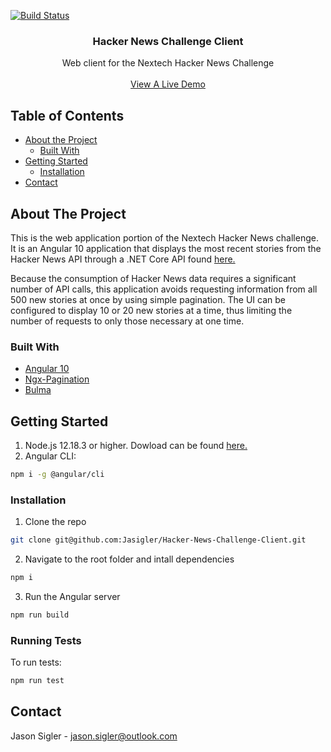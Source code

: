 [![Build Status](https://dev.azure.com/jasonsigler0724/HackerNews/_apis/build/status/Jasigler.Hacker-News-Challenge-Client?branchName=master)](https://dev.azure.com/jasonsigler0724/HackerNews/_build/latest?definitionId=1&branchName=master)
<br />
<p align="center">

  <h3 align="center">Hacker News Challenge Client</h3>

  <p align="center">
     Web client for the Nextech Hacker News Challenge
    <br />
    <br />
    <a href="https://hackernewsclient.azurewebsites.net">View A Live Demo</a>
  </p>
</p>

## Table of Contents

* [About the Project](#about-the-project)
  * [Built With](#built-with)
* [Getting Started](#getting-started)
  * [Installation](#installation)
* [Contact](#contact)



## About The Project

This is the web application portion of the Nextech Hacker News challenge. It is an Angular 10 application that displays the most recent stories from the Hacker News API through a .NET Core API found [here.](https://github.com/Jasigler/Hacker-News-Challenge-API)

Because the consumption of Hacker News data requires a significant number of API calls, this application avoids requesting information from all 500
new stories at once by using simple pagination. The UI can be configured to display 10 or 20 new stories at a time, thus limiting the number of requests to only those necessary at one time.



### Built With

* [Angular 10](https://angular.io/)
* [Ngx-Pagination](https://www.npmjs.com/package/ngx-pagination)
* [Bulma](https://bulma.io/)



## Getting Started

1. Node.js 12.18.3 or higher. Dowload can be found [here.](https://nodejs.org/en)
2. Angular CLI:
```sh
npm i -g @angular/cli
```

### Installation

1. Clone the repo
```sh
git clone git@github.com:Jasigler/Hacker-News-Challenge-Client.git 
```
2. Navigate to the root folder and intall dependencies
```sh
npm i
```
3. Run the Angular server
```sh
npm run build
```

### Running Tests

To run tests: 
```sh
npm run test
```

## Contact

Jason Sigler - jason.sigler@outlook.com


